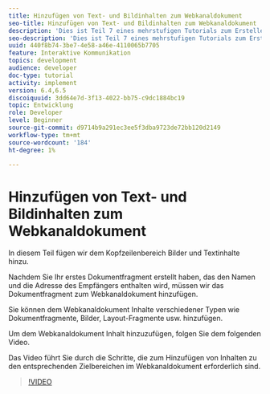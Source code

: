 ```yaml
---
title: Hinzufügen von Text- und Bildinhalten zum Webkanaldokument
seo-title: Hinzufügen von Text- und Bildinhalten zum Webkanaldokument
description: 'Dies ist Teil 7 eines mehrstufigen Tutorials zum Erstellen Ihres ersten interaktiven Kommunikationsdokuments. In diesem Teil fügen wir dem Kopfzeilenbereich Bilder und Textinhalte hinzu. '
seo-description: 'Dies ist Teil 7 eines mehrstufigen Tutorials zum Erstellen Ihres ersten interaktiven Kommunikationsdokuments. In diesem Teil fügen wir dem Kopfzeilenbereich Bilder und Textinhalte hinzu. '
uuid: 440f8b74-3be7-4e58-a46e-4110065b7705
feature: Interaktive Kommunikation
topics: development
audience: developer
doc-type: tutorial
activity: implement
version: 6.4,6.5
discoiquuid: 3dd64e7d-3f13-4022-bb75-c9dc1884bc19
topic: Entwicklung
role: Developer
level: Beginner
source-git-commit: d9714b9a291ec3ee5f3dba9723de72bb120d2149
workflow-type: tm+mt
source-wordcount: '184'
ht-degree: 1%

---
```



# Hinzufügen von Text- und Bildinhalten zum Webkanaldokument

In diesem Teil fügen wir dem Kopfzeilenbereich Bilder und Textinhalte hinzu.

Nachdem Sie Ihr erstes Dokumentfragment erstellt haben, das den Namen und die Adresse des Empfängers enthalten wird, müssen wir das Dokumentfragment zum Webkanaldokument hinzufügen.

Sie können dem Webkanaldokument Inhalte verschiedener Typen wie Dokumentfragmente, Bilder, Layout-Fragmente usw. hinzufügen.

Um dem Webkanaldokument Inhalt hinzuzufügen, folgen Sie dem folgenden Video.

Das Video führt Sie durch die Schritte, die zum Hinzufügen von Inhalten zu den entsprechenden Zielbereichen im Webkanaldokument erforderlich sind.

>[!VIDEO](https://video.tv.adobe.com/v/22359/?quality=9&learn=on)

